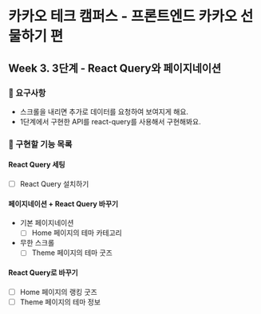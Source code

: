 # 카카오 테크 캠퍼스 - 프론트엔드 카카오 선물하기 편

## Week 3. 3단계 - React Query와 페이지네이션

### 📝 요구사항

- 스크롤을 내리면 추가로 데이터를 요청하여 보여지게 해요.
- 1단계에서 구현한 API를 react-query를 사용해서 구현해봐요.

### 🚀 구현할 기능 목록

#### React Query 세팅

- [ ] React Query 설치하기

#### 페이지네이션 + React Query 바꾸기

- 기본 페이지네이션
  - [ ] Home 페이지의 테마 카테고리
- 무한 스크롤
  - [ ] Theme 페이지의 테마 굿즈

#### React Query로 바꾸기

- [ ] Home 페이지의 랭킹 굿즈
- [ ] Theme 페이지의 테마 정보
